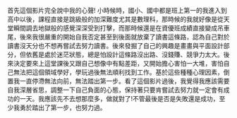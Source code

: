 首先這個影片完全說中我的心聲!
小時候時，國小、國中都是班上第一的我進入到高中以後，課程直接是跳級般的加深難度尤其是數理科，那時候的我就好像是從天堂瞬間調去地獄般的感覺深深受到打擊，而那時候還是在資優班成績直接變成吊車尾，後來我很嚴重的開始自我否定甚至到後面就放棄了讀書這條路，認為自己對於讀書沒天分也不想再嘗試去努力讀書。後來發掘了自己的興趣是畫畫與平面設計部分，但依舊是處於迷茫狀態，總是怕設計這條路沒出路、沒錢賺、競爭力太大。後來決定要來上這堂課後又跟自己想像中有點差距，又開始擔心害怕一大堆，害怕自己無法把這個領域學好，學玩過後無法順利找到工作。基於這些種種心理因素，倒置我一直停滯無法向前，無法踏出第一步。看了這個影片過後，我覺得我應該需要自我深層省思，調整一下自己負面的心態，保持著只要肯嘗試去努力就一定會有成功的一天。我應該先不去想那麼多，做就對了!不管最後是否是失敗還是成功，至少我勇於踏出了第一步，也努力過。